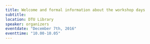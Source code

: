 ```yaml
---
title: Welcome and formal information about the workshop days
subtitle:
location: DTU Library
speaker: organizers
eventdate: "December 7th, 2016"
eventtime: "10.00-10.05"
---
```

